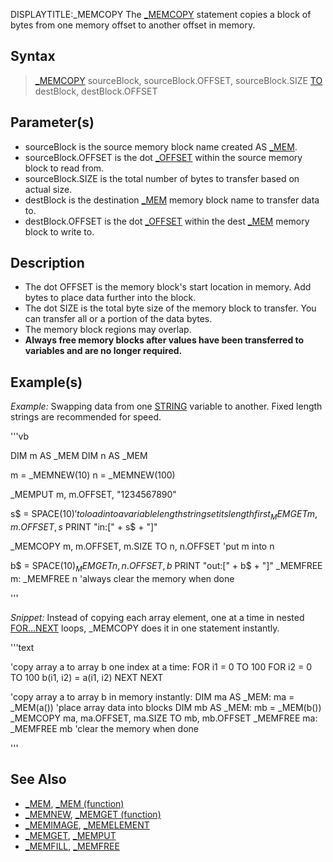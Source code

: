 DISPLAYTITLE:_MEMCOPY
The [_MEMCOPY](_MEMCOPY) statement copies a block of bytes from one memory offset to another offset in memory.


## Syntax

>  [_MEMCOPY](_MEMCOPY)  sourceBlock, sourceBlock.OFFSET, sourceBlock.SIZE [TO](TO) destBlock, destBlock.OFFSET


## Parameter(s)

* sourceBlock is the source memory block name created AS [_MEM](_MEM).
* sourceBlock.OFFSET is the dot [_OFFSET](_OFFSET) within the source memory block to read from.
* sourceBlock.SIZE is the total number of bytes to transfer based on actual size.
* destBlock is the destination [_MEM](_MEM) memory block name to transfer data to.
* destBlock.OFFSET is the dot [_OFFSET](_OFFSET) within the dest [_MEM](_MEM) memory block to write to.


## Description

* The dot OFFSET is the memory block's start location in memory. Add bytes to place data further into the block.
* The dot SIZE is the total byte size of the memory block to transfer. You can transfer all or a portion of the data bytes.
* The memory block regions may overlap.
* **Always free memory blocks after values have been transferred to variables and are no longer required.**


## Example(s)

*Example:* Swapping data from one [STRING](STRING) variable to another. Fixed length strings are recommended for speed.

'''vb

DIM m AS _MEM
DIM n AS _MEM

m = _MEMNEW(10)
n = _MEMNEW(100)

_MEMPUT m, m.OFFSET, "1234567890"

s$ = SPACE$(10) 'to load into a variable length string set its length first
_MEMGET m, m.OFFSET, s$
PRINT "in:[" + s$ + "]"

_MEMCOPY m, m.OFFSET, m.SIZE TO n, n.OFFSET 'put m into n

b$ = SPACE$(10)
_MEMGET n, n.OFFSET, b$
PRINT "out:[" + b$ + "]" 
_MEMFREE m: _MEMFREE n 'always clear the memory when done 

'''


*Snippet:* Instead of copying each array element, one at a time in nested [FOR...NEXT](FOR...NEXT) loops, _MEMCOPY does it in one statement instantly.

'''text


'copy array a to array b one index at a time:
FOR i1 = 0 TO 100
    FOR i2 = 0 TO 100
        b(i1, i2) = a(i1, i2)
    NEXT
NEXT

'copy array a to array b in memory instantly:
DIM ma AS _MEM: ma = _MEM(a()) 'place array data into blocks
DIM mb AS _MEM: mb = _MEM(b())
_MEMCOPY ma, ma.OFFSET, ma.SIZE TO mb, mb.OFFSET
_MEMFREE ma: _MEMFREE mb 'clear the memory when done 

'''



## See Also

* [_MEM](_MEM), [_MEM (function)](_MEM (function))
* [_MEMNEW](_MEMNEW), [_MEMGET (function)](_MEMGET (function))
* [_MEMIMAGE](_MEMIMAGE), [_MEMELEMENT](_MEMELEMENT)
* [_MEMGET](_MEMGET), [_MEMPUT](_MEMPUT)
* [_MEMFILL](_MEMFILL), [_MEMFREE](_MEMFREE)




